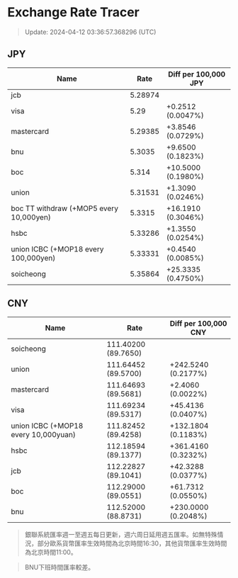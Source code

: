 # Exchange Rate Tracer

> Update: 2024-04-12 03:36:57.368296 (UTC)

## JPY

| Name                                    |    Rate | Diff per 100,000 JPY   |
|-----------------------------------------|---------|------------------------|
| jcb                                     | 5.28974 |                        |
| visa                                    | 5.29    | +0.2512 (0.0047%)      |
| mastercard                              | 5.29385 | +3.8546 (0.0729%)      |
| bnu                                     | 5.3035  | +9.6500 (0.1823%)      |
| boc                                     | 5.314   | +10.5000 (0.1980%)     |
| union                                   | 5.31531 | +1.3090 (0.0246%)      |
| boc TT withdraw (+MOP5 every 10,000yen) | 5.3315  | +16.1910 (0.3046%)     |
| hsbc                                    | 5.33286 | +1.3550 (0.0254%)      |
| union ICBC (+MOP18 every 100,000yen)    | 5.33331 | +0.4540 (0.0085%)      |
| soicheong                               | 5.35864 | +25.3335 (0.4750%)     |

## CNY

| Name                                 | Rate                | Diff per 100,000 CNY   |
|--------------------------------------|---------------------|------------------------|
| soicheong                            | 111.40200	(89.7650) |                        |
| union                                | 111.64452	(89.5700) | +242.5240 (0.2177%)    |
| mastercard                           | 111.64693	(89.5681) | +2.4060 (0.0022%)      |
| visa                                 | 111.69234	(89.5317) | +45.4136 (0.0407%)     |
| union ICBC (+MOP18 every 10,000yuan) | 111.82452	(89.4258) | +132.1804 (0.1183%)    |
| hsbc                                 | 112.18594	(89.1377) | +361.4160 (0.3232%)    |
| jcb                                  | 112.22827	(89.1041) | +42.3288 (0.0377%)     |
| boc                                  | 112.29000	(89.0551) | +61.7312 (0.0550%)     |
| bnu                                  | 112.52000	(88.8731) | +230.0000 (0.2048%)    |


> 銀聯系統匯率週一至週五每日更新，週六周日延用週五匯率。如無特殊情況，部分歐系貨幣匯率生效時間為北京時間16:30，其他貨幣匯率生效時間為北京時間11:00。

> BNU下班時間匯率較差。

